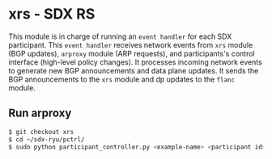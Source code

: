 # xrs - SDX RS

This module is in charge of running an `event handler` for each SDX participant. This `event handler`
receives network events from `xrs` module (BGP updates), `arproxy` module (ARP requests), and participants's
control interface (high-level policy changes). It processes incoming network events to generate new
BGP announcements and data plane updates. It sends the BGP announcements to the `xrs` module and
dp updates to the `flanc` module. 

## Run arproxy

```bash
$ git checkout xrs
$ cd ~/sdx-ryu/pctrl/
$ sudo python participant_controller.py <example-name> <participant id> (e.g sudo python route_server.py simple 1)
```
